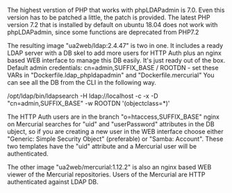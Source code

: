 
The highest verstion of PHP that works with phpLDAPadmin is 7.0.
Even this version has to be patched a little, the patch is provided.
The latest PHP version 7.2 that is installed by default on ubuntu 18.04
does not work with phpLDAPadmin, since some functions are deprecated from PHP7.2

The resulting image "ua2web/ldap:2.4.47" is two in one. It includes a ready LDAP
server with a DB skel to add more users for HTTP Auth plus an nginx based WEB interface
to manage this DB easily. It's just ready out of the box.
Default admin credentials: cn=admin,SUFFIX_BASE / ROOTDN - set these VARs in "Dockerfile.ldap_phpldapadmin" and "Dockerfile.mercurial"
You can see all the DB from the CLI in the following way.

/opt/ldap/bin/ldapsearch -H ldap://localhost -c -x -D "cn=admin,SUFFIX_BASE" -w ROOTDN '(objectclass=*)'


The HTTP Auth users are in the branch "o=htaccess,SUFFIX_BASE"
nginx on Mercurial searches for "uid" and "userPassword" attributes in the DB ubject,
so if you are creating a new user in the WEB interface choose
either "Generic: Simple Security Object" (preferable) or "Samba: Account".
These two templates have the "uid" attribute and a Mercurial user will be authenticated.


The other image "ua2web/mercurial:1.12.2" is also an nginx based WEB viewer of the Mercurial repositories.
Users of the Mercurial are HTTP authenticated against LDAP DB.
